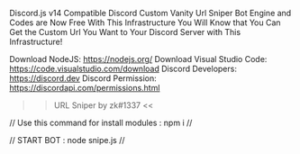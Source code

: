 Discord.js v14 Compatible Discord Custom Vanity Url Sniper Bot Engine and Codes are Now Free With This Infrastructure You Will Know that You Can Get the Custom Url You Want to Your Discord Server with This Infrastructure!

Download NodeJS: https://nodejs.org/
Download Visual Studio Code: https://code.visualstudio.com/download
Discord Developers: https://discord.dev
Discord Permission: https://discordapi.com/permissions.html

>> URL Sniper by zk#1337 <<

// Use this command for install modules : npm i //

// START BOT : node snipe.js //
